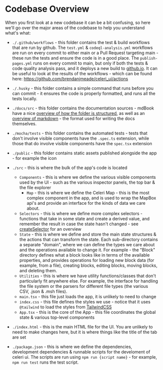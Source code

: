 # Codebase Overview

When you first look at a new codebase it can be a bit confusing, so here we'll go over the major areas of the codebase to help you understand what's what:

- `./.github/workflows` - this folder contains the test & build workflows that are run by github. The `test.yml` & `codeql-analysis.yml` workflows are run on every commit to either main or a Pull Request targeting main - these run the tests and ensure the code is in a good place. The `publish-pages.yml` runs on every commit to main, but only if both the tests & code quality analysis pass, and it deploys a new build to [github.io](https://brendanjmeade.github.io/celeri_ui/). It can be useful to look at the results of the workflows - which can be found here: https://github.com/brendanjmeade/celeri_ui/actions

- `./.husky` - this folder contains a simple command that runs before you can commit - it ensures the code is properly formatted, and runs all the tests locally.

- `./docs/src` - this folder contains the documentation sources - mdBook have a nice [overview of how the folder is structured](https://rust-lang.github.io/mdBook/guide/creating.html), as well as an [overview of markdown](https://rust-lang.github.io/mdBook/format/markdown.html) - the format used for writing the docs themselves.

- `./mocha/tests` - this folder contains the automated tests - tests that don't involve visible components have the `.spec.ts` extension, while those that do involve visible components have the `spec.tsx` extension

- `./public` - this folder contains static assets published alongside the app - for example the icon

- `./src` - this is where the bulk of the app's code is located

  - `Components` - this is where we define the various visible components used by the UI - such as the various inspector panels, the top bar & the file explorer
    - `Map` - this is where we define the Celeri Map - this is the most complex component in the app, and is used to wrap the MapBox api's and provide an interface for the kinds of data we care about.
  - `Selectors` - this is where we define more complex selectors - functions that take in some state and create a derived value, and remember the result in case the state hasn't changed - see [createSelector](https://redux-toolkit.js.org/api/createSelector) for an overview
  - `State` - this is where we define and store the main state structures & the actions that can transform the state. Each sub-directory contains a separate "domain", where we can define the types we care about and the operations available to change it. For example - the "Block" directory defines what a block looks like in terms of the available properties, and provides operations for loading new block data (for example, from a file), creating blocks, editing blocks, moving blocks, and deleting them.
  - `Utilities` - this is where we have utility functions/classes that don't particularly fit anywhere else. For example, the interface for handling the file system or the parsers for different file types (the various CSV, .json & .msh files).
  - `main.tsx` - this file just loads the app, it is unlikely to need to change
  - `index.css` - this file defines the styles we use - notice that it uses `@tailwind` to load the styles from [TailwindCSS](https://tailwindcss.com/docs)
  - `App.tsx` - this is the core of the App - this file coordinates the global state & various top-level components

- `./index.html` - this is the main HTML file for the UI. You are unlikely to need to make changes here, but it is where things like the title of the tab are set

- `./package.json` - this is where we define the dependencies, development dependencies & runnable scripts for the develoment of celeri ui. The scripts are run using `npm run {script name}` - for example, `npm run test` runs the test script.
